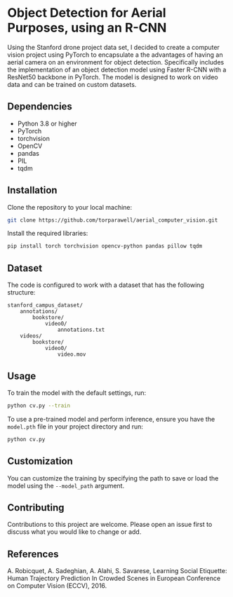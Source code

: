 # Object Detection for Aerial Purposes, using an R-CNN
Using the Stanford drone project data set, I decided to create a computer vision project using PyTorch to encapsulate a the advantages of having an aerial camera on an environment for object detection. Specifically includes the implementation of an object detection model using Faster R-CNN with a ResNet50 backbone in PyTorch. The model is designed to work on video data and can be trained on custom datasets.

## Dependencies

- Python 3.8 or higher
- PyTorch
- torchvision
- OpenCV
- pandas
- PIL
- tqdm

## Installation

Clone the repository to your local machine:

```bash
git clone https://github.com/torparawell/aerial_computer_vision.git
```

Install the required libraries:

```bash
pip install torch torchvision opencv-python pandas pillow tqdm
```

## Dataset

The code is configured to work with a dataset that has the following structure:

```
stanford_campus_dataset/
    annotations/
        bookstore/
            video0/
                annotations.txt
    videos/
        bookstore/
            video0/
                video.mov
```

## Usage

To train the model with the default settings, run:

```bash
python cv.py --train
```

To use a pre-trained model and perform inference, ensure you have the `model.pth` file in your project directory and run:

```bash
python cv.py
```

## Customization

You can customize the training by specifying the path to save or load the model using the `--model_path` argument.

## Contributing

Contributions to this project are welcome. Please open an issue first to discuss what you would like to change or add.

## References

A. Robicquet, A. Sadeghian, A. Alahi, S. Savarese, Learning Social Etiquette: Human Trajectory Prediction In Crowded Scenes in European Conference on Computer Vision (ECCV), 2016.

```

